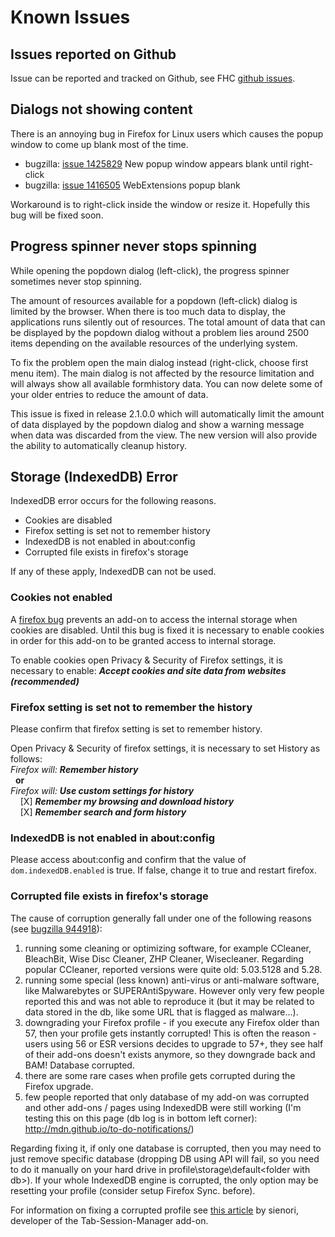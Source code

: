 # Known Issues

## Issues reported on Github
Issue can be reported and tracked on Github, see FHC [github issues](https://github.com/stephanmahieu/formhistorycontrol-2/issues).

## Dialogs not showing content
There is an annoying bug in Firefox for Linux users which causes the popup window to come up
blank most of the time.

- bugzilla: [issue 1425829](https://bugzilla.mozilla.org/show_bug.cgi?id=1425829) New popup window appears blank until right-click
- bugzilla: [issue 1416505](https://bugzilla.mozilla.org/show_bug.cgi?id=1416505) WebExtensions popup blank

Workaround is to right-click inside the window or resize it. Hopefully this bug will be fixed soon.

## Progress spinner never stops spinning

While opening the popdown dialog (left-click), the progress spinner sometimes never stop spinning.

The amount of resources available for a popdown (left-click) dialog is limited by the browser.
When there is too much data to display, the applications runs silently out of resources.
The total amount of data that can be displayed by the popdown dialog without a problem lies around 2500 items 
depending on the available resources of the underlying system.

To fix the problem open the main dialog instead (right-click, choose first menu item). The main dialog is not affected by the 
resource limitation and will always show all available formhistory data.
You can now delete some of your older entries to reduce the amount of data.

This issue is fixed in release 2.1.0.0 which will automatically limit the amount of data displayed by the popdown dialog
and show a warning message when data was discarded from the view. The new version will also provide the ability to
automatically cleanup history.

## Storage (IndexedDB) Error

IndexedDB error occurs for the following reasons.

- Cookies are disabled
- Firefox setting is set not to remember history
- IndexedDB is not enabled in about:config
- Corrupted file exists in firefox's storage

If any of these apply, IndexedDB can not be used.

### Cookies not enabled

A [firefox bug](https://bugzilla.mozilla.org/show_bug.cgi?id=1406675) prevents an add-on to access the
internal storage when cookies are disabled. Until this bug is fixed it is necessary to enable cookies in order for
this add-on to be granted access to internal storage.

To enable cookies open Privacy & Security of Firefox settings, it is necessary to enable:
**_Accept cookies and site data from websites (recommended)_** 

### Firefox setting is set not to remember the history

Please confirm that firefox setting is set to remember history.

Open Privacy & Security of firefox settings, it is necessary to set History as follows:    
_Firefox will:_ **_Remember history_**  
&nbsp;&nbsp;**or**  
_Firefox will:_  **_Use custom settings for history_**  
&nbsp;&nbsp;&nbsp;&nbsp;[X] **_Remember my browsing and download history_**  
&nbsp;&nbsp;&nbsp;&nbsp;[X] **_Remember search and form history_**  

### IndexedDB is not enabled in about:config

Please access about:config and confirm that the value of `dom.indexedDB.enabled` is true.
If false, change it to true and restart firefox.

### Corrupted file exists in firefox's storage

The cause of corruption generally fall under one of the following reasons (see [bugzilla 944918](https://bugzilla.mozilla.org/show_bug.cgi?id=944918)):

1. running some cleaning or optimizing software, for example CCleaner, BleachBit, Wise Disc Cleaner, ZHP Cleaner, Wisecleaner. Regarding popular CCleaner, reported versions were quite old: 5.03.5128 and 5.28.
1. running some special (less known) anti-virus or anti-malware software, like Malwarebytes or SUPERAntiSpyware. However only very few people reported this and was not able to reproduce it (but it may be related to data stored in the db, like some URL that is flagged as malware...).
1. downgrading your Firefox profile - if you execute any Firefox older than 57, then your profile gets instantly corrupted! This is often the reason - users using 56 or ESR versions decides to upgrade to 57+, they see half of their add-ons doesn't exists anymore, so they downgrade back and BAM! Database corrupted.
1. there are some rare cases when profile gets corrupted during the Firefox upgrade.
1. few people reported that only database of my add-on was corrupted and other add-ons / pages using IndexedDB were still working (I'm testing this on this page (db log is in bottom left corner): http://mdn.github.io/to-do-notifications/)

Regarding fixing it, if only one database is corrupted, then you may need to just remove specific database (dropping DB using API will fail, so you need to do it manually on your hard drive in profile\storage\default\<folder with db>).
If your whole IndexedDB engine is corrupted, the only option may be resetting your profile (consider setup Firefox Sync. before).

For information on fixing a corrupted profile see [this article](https://github.com/sienori/Tab-Session-Manager/wiki/IndexedDB-Error#corrupted-file-exists-in-firefoxs-storage)
by sienori, developer of the Tab-Session-Manager add-on. 